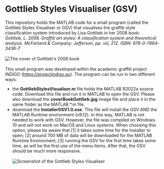 # Gottlieb Styles Visualiser (GSV)

This repository holds the MATLAB code for a small program (called the Gottlieb Styles Visualiser or GSV) that visualises the graffiti style classification system introduced by Lisa Gottlieb in her 2008 book:\
*Gottlieb, L. 2008. Graffiti art styles: A classification system and theoretical analysis. McFarland & Company: Jefferson, pp. viii, 212. ISBN: 978-0-7864-3436-7*
</br></br>
![The cover of Gottlieb's 2008 book](https://github.com/GraffitiProjectINDIGO/GottliebStyles/blob/main/coverBookGottlieb.jpg)
</br></br>
This small program was developed within the academic graffiti project INDIGO (https://projectindigo.eu). The program can be run in two different ways:
- the **GottliebStylesVisualiser.m** file holds the MATLAB R2022a source code. Download this file and run it in MATLAB to open the GSV. Please also download the **coverBookGottlieb.jpg** image file and place it in the same folder as the MATLAB *.m file.
- download the **InstallerGSV1.0.exe**. This file will install the GSV AND the MATLAB Runtime environment (v9.12). In this way, MATLAB is not needed to work with GSV. However, the file was compiled on Windows 10 and will not work on MacOS and Linux systems. When choosing this option, please be aware that [1] it takes some time for the Installer to open; [2] around 700 MB of data will be downloaded for the MATLAB Runtime Environment; [3] running the GSV for the first time takes some time, as will be the first use of the menu items. After that, the GSV should be much more responsive.
</br></br>
![Screenshot of the Gottlieb Styles Visualiser](https://github.com/GraffitiProjectINDIGO/GottliebStyles/blob/main/screenshotGSV.jpg)